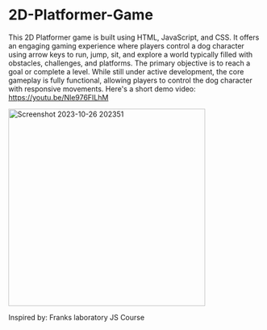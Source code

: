 # 2D-Platformer-Game
This 2D Platformer game is built using HTML, JavaScript, and CSS. It offers an engaging gaming experience where players control a dog character using arrow keys to run, jump, sit, and explore a world typically filled with obstacles, challenges, and platforms. The primary objective is to reach a goal or complete a level. While still under active development, the core gameplay is fully functional, allowing players to control the dog character with responsive movements. Here's a short demo video: https://youtu.be/Nle976FILhM

<img width="390" alt="Screenshot 2023-10-26 202351" src="https://github.com/ibrahim-work/2D-Platformer-Game/assets/125925656/7800123c-dd32-4338-8621-e6c70c475cd5">


Inspired by: Franks laboratory JS Course

